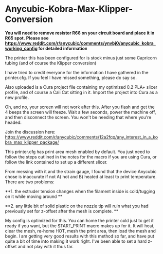 # Anycubic-Kobra-Max-Klipper-Conversion

**You will need to remove resistor R66 on your circuit board and place it in R65 spot.**
**Please see https://www.reddit.com/r/anycubic/comments/ynvbj0/anycubic_kobra_working_config for detailed information**

The printer this has been configured for is stock minus just some Capricorn tubing (and of course the Klipper conversion)

I have tried to credit everyone for the information I have gathered in the printer.cfg. If you feel I have missed something, please do say so.

Also uploaded is a Cura project file containing my optimized 0.2 PLA+ slicer profile, and of course a Cali Cat sitting in it. Import the project into Cura as a new profile.

Oh, and no, your screen will not work after this. After you flash and get the 4 beeps the screen will freeze. Wait a few seconds, power the machine off, and then disconnect the screen. You won't be needing that where you're headed.

Join the discussion here: https://www.reddit.com/r/anycubic/comments/12a2fqp/any_interest_in_a_kobra_max_klipper_package/

This printer.cfg has print area mesh enabled by default. You just need to follow the steps outlined in the notes for the macro if you are using Cura, or follow the link contained to set up a different slicer.

From messing with it and the strain gauge, I found that the device Anycubic chose is inaccurate if not A) hot and B) heated at least to print temperature. There are two problems:

**1. the extruder tension changes when the filament inside is cold/tugging on it while moving around **

**2. any little bit of solid plastic on the nozzle tip will ruin what you had previously set for z-offset after the mesh is complete. **

My config is optimized for this. You can home the printer cold just to get it ready if you want, but the START_PRINT macro makes up for it. It will heat, clear the mesh, re-home HOT, mesh the print area, then load the mesh and begin. I am getting very good results with this method so far, and have put quite a bit of time into making it work right. I've been able to set a hard z-offset and not play with it thus far.
